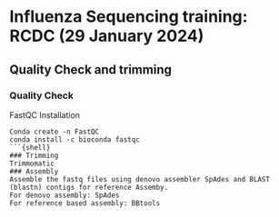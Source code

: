 # Influenza Sequencing training: RCDC (29 January 2024)

## Quality Check and trimming
### Quality Check
FastQC
Installation
```{shell}
Conda create -n FastQC
conda install -c bioconda fastqc
```{shell}
### Trimming 
Trimmomatic 
### Assembly
Assemble the fastq files using denovo assembler SpAdes and BLAST (blastn) contigs for reference Assemby.
For denovo assembly: SpAdes
For reference based assembly: BBtools


